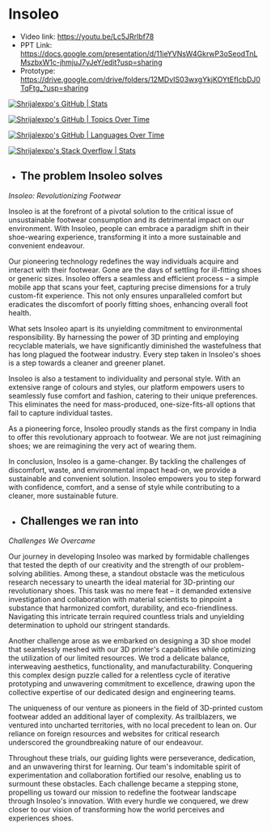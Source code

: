 # Insoleo
- Video link: https://youtu.be/Lc5JRrlbf78
- PPT Link: https://docs.google.com/presentation/d/11ieYVNsW4GkrwP3oSeodTnLMszbxW1c-jhmjuJ7yJeY/edit?usp=sharing
- Prototype: https://drive.google.com/drive/folders/12MDvIS03wxgYkjKOYtEfIcbDJ0TqFtg_?usp=sharing

[![Shrijalexpo's GitHub | Stats](https://stats.quine.sh/Shrijalexpo/github?theme=dark)](https://quine.sh?utm_source=widgets&utm_campaign=Shrijalexpo)

[![Shrijalexpo's GitHub | Topics Over Time](https://stats.quine.sh/Shrijalexpo/topics-over-time?theme=dark)](https://quine.sh?utm_source=widgets&utm_campaign=Shrijalexpo)

[![Shrijalexpo's GitHub | Languages Over Time](https://stats.quine.sh/Shrijalexpo/languages-over-time?theme=dark)](https://quine.sh?utm_source=widgets&utm_campaign=Shrijalexpo)

[![Shrijalexpo's Stack Overflow | Stats](https://stats.quine.sh/Shrijalexpo/stack-overflow?theme=dark)](https://quine.sh?utm_source=widgets&utm_campaign=Shrijalexpo)

- ## The problem Insoleo solves
*Insoleo: Revolutionizing Footwear*

Insoleo is at the forefront of a pivotal solution to the critical issue of unsustainable footwear consumption and its detrimental impact on our environment. With Insoleo, people can embrace a paradigm shift in their shoe-wearing experience, transforming it into a more sustainable and convenient endeavour.

Our pioneering technology redefines the way individuals acquire and interact with their footwear. Gone are the days of settling for ill-fitting shoes or generic sizes. Insoleo offers a seamless and efficient process – a simple mobile app that scans your feet, capturing precise dimensions for a truly custom-fit experience. This not only ensures unparalleled comfort but eradicates the discomfort of poorly fitting shoes, enhancing overall foot health.

What sets Insoleo apart is its unyielding commitment to environmental responsibility. By harnessing the power of 3D printing and employing recyclable materials, we have significantly diminished the wastefulness that has long plagued the footwear industry. Every step taken in Insoleo's shoes is a step towards a cleaner and greener planet.

Insoleo is also a testament to individuality and personal style. With an extensive range of colours and styles, our platform empowers users to seamlessly fuse comfort and fashion, catering to their unique preferences. This eliminates the need for mass-produced, one-size-fits-all options that fail to capture individual tastes.

As a pioneering force, Insoleo proudly stands as the first company in India to offer this revolutionary approach to footwear. We are not just reimagining shoes; we are reimagining the very act of wearing them.

In conclusion, Insoleo is a game-changer. By tackling the challenges of discomfort, waste, and environmental impact head-on, we provide a sustainable and convenient solution. Insoleo empowers you to step forward with confidence, comfort, and a sense of style while contributing to a cleaner, more sustainable future.

- ## Challenges we ran into
*Challenges We Overcame*

Our journey in developing Insoleo was marked by formidable challenges that tested the depth of our creativity and the strength of our problem-solving abilities. Among these, a standout obstacle was the meticulous research necessary to unearth the ideal material for 3D-printing our revolutionary shoes. This task was no mere feat – it demanded extensive investigation and collaboration with material scientists to pinpoint a substance that harmonized comfort, durability, and eco-friendliness. Navigating this intricate terrain required countless trials and unyielding determination to uphold our stringent standards.

Another challenge arose as we embarked on designing a 3D shoe model that seamlessly meshed with our 3D printer's capabilities while optimizing the utilization of our limited resources. We trod a delicate balance, interweaving aesthetics, functionality, and manufacturability. Conquering this complex design puzzle called for a relentless cycle of iterative prototyping and unwavering commitment to excellence, drawing upon the collective expertise of our dedicated design and engineering teams.

The uniqueness of our venture as pioneers in the field of 3D-printed custom footwear added an additional layer of complexity. As trailblazers, we ventured into uncharted territories, with no local precedent to lean on. Our reliance on foreign resources and websites for critical research underscored the groundbreaking nature of our endeavour.

Throughout these trials, our guiding lights were perseverance, dedication, and an unwavering thirst for learning. Our team's indomitable spirit of experimentation and collaboration fortified our resolve, enabling us to surmount these obstacles. Each challenge became a stepping stone, propelling us toward our mission to redefine the footwear landscape through Insoleo's innovation. With every hurdle we conquered, we drew closer to our vision of transforming how the world perceives and experiences shoes.

